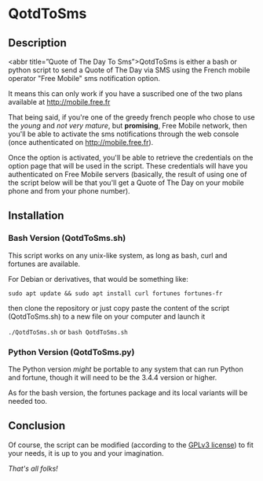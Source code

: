 # QotdToSms
## Description

<abbr title=”Quote of The Day To Sms”>QotdToSms</abbr> is either a bash or python script to send a Quote of The Day via SMS using the French mobile operator "Free Mobile" sms notification option.

It means this can only work if you have a suscribed one of the two plans available at http://mobile.free.fr

That being said, if you're one of the greedy french people who chose to use the *young* and *not very mature*, but **promising**, Free Mobile network, then you'll be able to activate the sms notifications through the web console (once authenticated on http://mobile.free.fr).

Once the option is activated, you'll be able to retrieve the credentials on the option page that will be used in the script. These credentials will have you authenticated on Free Mobile servers (basically, the result of using one of the script below will be that you'll get a Quote of The Day on your mobile phone and from your phone number).

## Installation

### Bash Version (QotdToSms.sh)

This script works on any unix-like system, as long as bash, curl and fortunes are available.

For Debian or derivatives, that would be something like:

`sudo apt update && sudo apt install curl fortunes fortunes-fr`

then clone the repository or just copy paste the content of the script (QotdToSms.sh) to a new file on your computer and launch it

`./QotdToSms.sh`
or
`bash QotdToSms.sh`

### Python Version (QotdToSms.py)

The Python version *might* be portable to any system that can run Python and fortune, though it will need to be the 3.4.4 version or higher.

As for the bash version, the fortunes package and its local variants will be needed too.


## Conclusion

Of course, the script can be modified (according to the [GPLv3 license](https://www.gnu.org/licenses/gpl.html)) to fit your needs, it is up to you and your imagination.


*That's all folks!*
